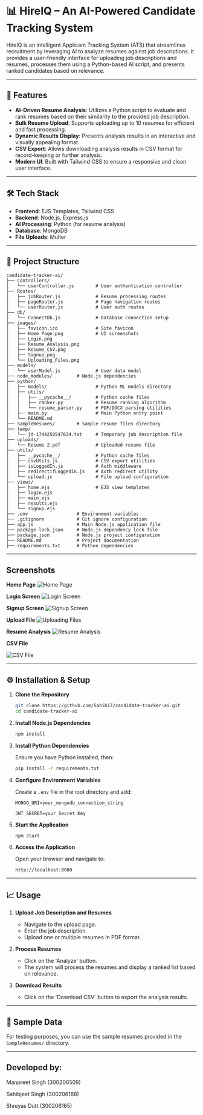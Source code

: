 
# 📊 HireIQ – An AI-Powered Candidate Tracking System

HireIQ is an intelligent Applicant Tracking System (ATS) that streamlines recruitment by leveraging AI to analyze resumes against job descriptions. It provides a user-friendly interface for uploading job descriptions and resumes, processes them using a Python-based AI script, and presents ranked candidates based on relevance.

---

## 🚀 Features

- **AI-Driven Resume Analysis**: Utilizes a Python script to evaluate and rank resumes based on their similarity to the provided job description.
- **Bulk Resume Upload**: Supports uploading up to 10 resumes for efficient and fast processing.
- **Dynamic Results Display**: Presents analysis results in an interactive and visually appealing format.
- **CSV Export**: Allows downloading analysis results in CSV format for record-keeping or further analysis.
- **Modern UI**: Built with Tailwind CSS to ensure a responsive and clean user interface.

---

## 🛠️ Tech Stack

- **Frontend**: EJS Templates, Tailwind CSS
- **Backend**: Node.js, Express.js
- **AI Processing**: Python (for resume analysis)
- **Database**: MongoDB
- **File Uploads**: Multer

---

## 📂 Project Structure

```
candidate-tracker-ai/
├── Controllers/          
│   └── userController.js        # User authentication controller
├── Routes/               
│   ├── jobRouter.js             # Resume processing routes
│   ├── pageRouter.js            # Page navigation routes
│   └── userRouter.js            # User auth routes
├── db/                   
│   └── ConnectDb.js             # Database connection setup
├── images/               
│   ├── favicon.ico              # Site favicon
│   ├── Home_Page.png            # UI screenshots
│   ├── Login.png
│   ├── Resume_Analysis.png
│   ├── Resume_CSV.png
│   ├── Signup.png
│   └── Uploading_Files.png
├── models/               
│   └── userModel.js             # User data model
├── node_modules/         # Node.js dependencies
├── python/               
│   ├── models/                  # Python ML models directory
│   ├── utils/                   
│   │   ├── __pycache__/         # Python cache files
│   │   ├── ranker.py            # Resume ranking algorithm
│   │   └── resume_parser.py     # PDF/DOCX parsing utilities
│   ├── main.py                  # Main Python entry point
│   └── README.md
├── SampleResumes/        # Sample resume files directory
├── temp/                 
│   └── jd-1744250547834.txt     # Temporary job description file
├── uploads/              
│   └── Resume 2.pdf             # Uploaded resume file
├── utils/                
│   ├── __pycache__/             # Python cache files
│   ├── csvUtils.js              # CSV export utilities
│   ├── isLoggedIn.js            # Auth middleware
│   ├── redirectifLoggedIn.js    # Auth redirect utility
│   └── upload.js                # File upload configuration
├── views/                
│   ├── home.ejs                 # EJS view templates
│   ├── login.ejs
│   ├── main.ejs
│   ├── results.ejs
│   └── signup.ejs
├── .env                  # Environment variables
├── .gitignore            # Git ignore configuration
├── app.js                # Main Node.js application file
├── package-lock.json     # Node.js dependency lock file
├── package.json          # Node.js project configuration
├── README.md             # Project documentation
├── requirements.txt      # Python dependencies
```

---

## Screenshots

**Home Page**
![Home Page](./images/Home_Page.png)

**Login Screen**
![Login Screen](./images/Login.png)

**Signup Screen**
![Signup Screen](./images/Signup.png)

**Upload File**
![Uploading Files](./images/Uploading_Files.png)

**Resume Analysis**
![Resume Analysis](./images/Resume_Analysis.png)

**CSV File**

![CSV File](./images/Resume_CSV.png)

---

## ⚙️ Installation & Setup

1. **Clone the Repository**

   ```bash
   git clone https://github.com/Sahib17/candidate-tracker-ai.git
   cd candidate-tracker-ai
   ```

2. **Install Node.js Dependencies**

   ```bash
   npm install
   ```

3. **Install Python Dependencies**

   Ensure you have Python installed, then:

   ```bash
   pip install -r requirements.txt
   ```

4. **Configure Environment Variables**

   Create a `.env` file in the root directory and add:

   ```env
   MONGO_URI=your_mongodb_connection_string
   ```
   ```env
   JWT_SECRET=your_Secret_Key
   ```


5. **Start the Application**

   ```bash
   npm start
   ```

6. **Access the Application**

   Open your browser and navigate to:

   ```
   http://localhost:8080
   ```

---

## 📈 Usage

1. **Upload Job Description and Resumes**
   - Navigate to the upload page.
   - Enter the job description.
   - Upload one or multiple resumes in PDF format.

2. **Process Resumes**
   - Click on the 'Analyze' button.
   - The system will process the resumes and display a ranked list based on relevance.

3. **Download Results**
   - Click on the 'Download CSV' button to export the analysis results.

---

## 🧪 Sample Data

For testing purposes, you can use the sample resumes provided in the `SampleResumes/` directory.

---

## Developed by:
Manpreet Singh (300206509)

Sahibjeet Singh (300206168)

Shreyas Dutt (300206165)

